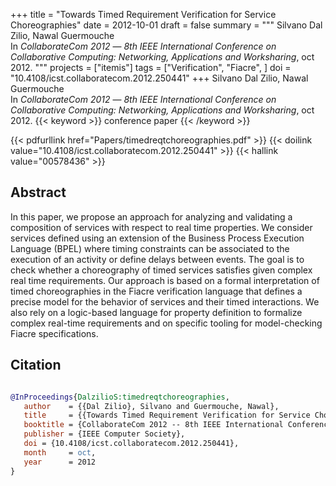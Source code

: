 +++
title = "Towards Timed Requirement Verification for Service Choreographies"
date = 2012-10-01
draft = false
summary = """
Silvano Dal Zilio, Nawal Guermouche <br />
In _CollaborateCom 2012_ — _8th IEEE International Conference on Collaborative Computing: Networking, Applications and Worksharing_, oct 2012.
"""
projects = ["itemis"]
tags = ["Verification", "Fiacre", ]
doi = "10.4108/icst.collaboratecom.2012.250441"
+++
Silvano Dal Zilio, Nawal Guermouche <br />
In _CollaborateCom 2012_ — _8th IEEE International Conference on Collaborative Computing: Networking, Applications and Worksharing_, oct 2012.
{{< keyword >}} conference paper {{< /keyword >}}


{{< pdfurllink href="Papers/timedreqtchoreographies.pdf" >}}
{{< doilink value="10.4108/icst.collaboratecom.2012.250441" >}}
{{< hallink value="00578436" >}}

## Abstract
In this paper, we propose an approach for analyzing and validating a composition of
        services with respect to real time properties. We consider services defined using an
        extension of the Business Process Execution Language (BPEL) where timing constraints can be
        associated to the execution of an activity or define delays between events. The goal is to
        check whether a choreography of timed services satisfies given complex real time
        requirements. Our approach is based on a formal interpretation of timed choreographies in
        the Fiacre verification language that defines a precise model for the behavior of services
        and their timed interactions. We also rely on a logic-based language for property definition
        to formalize complex real-time requirements and on specific tooling for model-checking
        Fiacre specifications.



## Citation

```bibtex

@InProceedings{DalzilioS:timedreqtchoreographies,
   author    = {{Dal Zilio}, Silvano and Guermouche, Nawal},
   title     = {{Towards Timed Requirement Verification for Service Choreographies}},
   booktitle = {CollaborateCom 2012 -- 8th IEEE International Conference on Collaborative Computing: Networking, Applications and Worksharing},
   publisher = {IEEE Computer Society},
   doi = {10.4108/icst.collaboratecom.2012.250441},
   month     = oct, 
   year      = 2012
}

````
